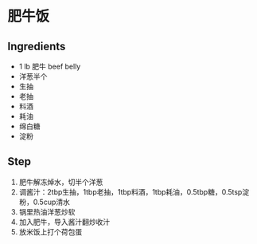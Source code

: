 # 肥牛饭
## Ingredients
- 1 lb 肥牛 beef belly
- 洋葱半个
- 生抽
- 老抽
- 料酒
- 耗油
- 绵白糖
- 淀粉
  
## Step
1. 肥牛解冻焯水，切半个洋葱
2. 调酱汁：2tbp生抽，1tbp老抽，1tbp料酒，1tbp耗油，0.5tbp糖，0.5tsp淀粉，0.5cup清水
3. 锅里热油洋葱炒软
4. 加入肥牛，导入酱汁翻炒收汁
5. 放米饭上打个荷包蛋